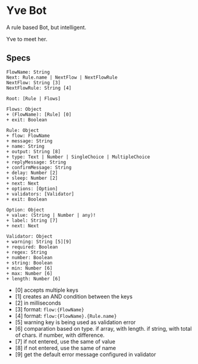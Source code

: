 # Yve Bot

A rule based Bot, but intelligent.

Yve to meet her.


## Specs

```
FlowName: String
Next: Rule.name | NextFlow | NextFlowRule
NextFlow: String [3]
NextFlowRule: String [4]

Root: [Rule | Flows]

Flows: Object
+ (FlowName): [Rule] [0]
+ exit: Boolean

Rule: Object
+ flow: FlowName
+ message: String
+ name: String
+ output: String [8]
+ type: Text | Number | SingleChoice | MultipleChoice
+ replyMessage: String
+ confirmMessage: String
+ delay: Number [2]
+ sleep: Number [2]
+ next: Next
+ options: [Option]
+ validators: [Validator]
+ exit: Boolean

Option: Object
+ value: (String | Number | any)!
+ label: String [7]
+ next: Next

Validator: Object
+ warning: String [5][9]
+ required: Boolean
+ regex: String
+ number: Boolean
+ string: Boolean
+ min: Number [6]
+ max: Number [6]
+ length: Number [6]
```

  - [0] accepts multiple keys
  - [1] creates an AND condition between the keys
  - [2] in milliseconds
  - [3] format: `flow:{FlowName}`
  - [4] format: `flow:{FlowName}.{Rule.name}`
  - [5] warning key is being used as validation error
  - [6] comparation based on type. if array, with length. if string, with total of chars. if number, with difference.
  - [7] if not entered, use the same of value
  - [8] if not entered, use the same of name
  - [9] get the default error message configured in validator
